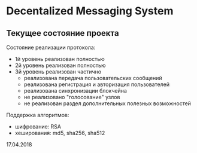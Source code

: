 # Decentalized Messaging System

## Текущее состояние проекта

Состояние реализации протокола:  
* 1й уровень реализован полностью  
* 2й уровень реализован полностью  
* 3й уровень реализован частично  
	* реализована передача пользовательских сообщений  
	* реализована регистрация и авторизация пользователей  
	* реализована синхронизации блокчейна   
	* не реализовано "голосование" узлов  
	* не реализован раздел дополнительных полезных возможностей  

Поддержка алгоритмов:
* шифрование: RSA
* хеширования: md5, sha256, sha512

17.04.2018  